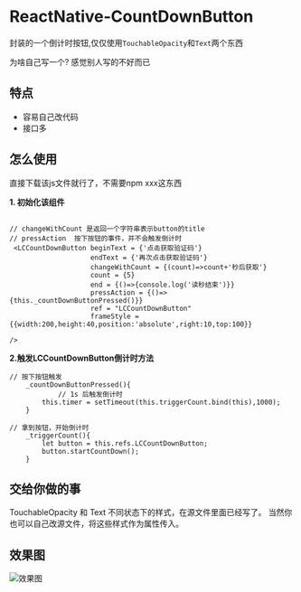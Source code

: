 # ReactNative-CountDownButton
封装的一个倒计时按钮,仅仅使用`TouchableOpacity`和`Text`两个东西


为啥自己写一个? 感觉别人写的不好而已

## 特点
* 容易自己改代码
* 接口多


## 怎么使用
直接下载该js文件就行了，不需要npm xxx这东西

**1. 初始化该组件**

```

// changeWithCount 是返回一个字符串表示button的title
// pressAction  按下按钮的事件，并不会触发倒计时
 <LCCountDownButton beginText = {'点击获取验证码'} 
                    endText = {'再次点击获取验证码'}
                    changeWithCount = {(count)=>count+'秒后获取'}
                    count = {5}
                    end = {()=>{console.log('读秒结束')}}
                    pressAction = {()=>{this._countDownButtonPressed()}}
                    ref = "LCCountDownButton"
                    frameStyle = {{width:200,height:40,position:'absolute',right:10,top:100}}

/>

```

**2.触发LCCountDownButton倒计时方法**

```
// 按下按钮触发
    _countDownButtonPressed(){
    		// 1s 后触发倒计时
        this.timer = setTimeout(this.triggerCount.bind(this),1000);
    }

// 拿到按钮，开始倒计时
    _triggerCount(){
        let button = this.refs.LCCountDownButton;
        button.startCountDown();
    }

```


## 交给你做的事 
TouchableOpacity 和 Text 不同状态下的样式，在源文件里面已经写了。
当然你也可以自己改源文件，将这些样式作为属性传入。

## 效果图
![效果图](https://github.com/kkkelicheng/ReactNative-CountDownButton/blob/master/countDownButton.gif)